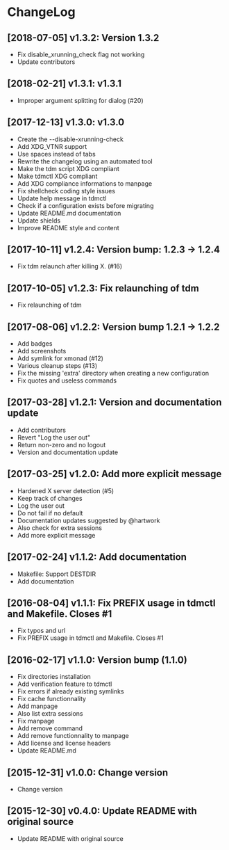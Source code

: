 # ChangeLog

## [2018-07-05] v1.3.2: Version 1.3.2

* Fix disable_xrunning_check flag not working
* Update contributors

## [2018-02-21] v1.3.1: v1.3.1

* Improper argument splitting for dialog (#20)

## [2017-12-13] v1.3.0: v1.3.0

* Create the --disable-xrunning-check
* Add XDG_VTNR support
* Use spaces instead of tabs
* Rewrite the changelog using an automated tool
* Make the tdm script XDG compliant
* Make tdmctl XDG compliant
* Add XDG compliance informations to manpage
* Fix shellcheck coding style issues
* Update help message in tdmctl
* Check if a configuration exists before migrating
* Update README.md documentation
* Update shields
* Improve README style and content

## [2017-10-11] v1.2.4: Version bump: 1.2.3 -> 1.2.4

* Fix tdm relaunch after killing X. (#16)

## [2017-10-05] v1.2.3: Fix relaunching of tdm

* Fix relaunching of tdm

## [2017-08-06] v1.2.2: Version bump 1.2.1 -> 1.2.2

* Add badges
* Add screenshots
* Add symlink for xmonad (#12)
* Various cleanup steps (#13)
* Fix the missing 'extra' directory when creating a new configuration
* Fix quotes and useless commands

## [2017-03-28] v1.2.1: Version and documentation update

* Add contributors
* Revert "Log the user out"
* Return non-zero and no logout
* Version and documentation update

## [2017-03-25] v1.2.0: Add more explicit message

* Hardened X server detection (#5)
* Keep track of changes
* Log the user out
* Do not fail if no default
* Documentation updates suggested by @hartwork
* Also check for extra sessions
* Add more explicit message

## [2017-02-24] v1.1.2: Add documentation

* Makefile: Support DESTDIR
* Add documentation

## [2016-08-04] v1.1.1: Fix PREFIX usage in tdmctl and Makefile. Closes #1

* Fix typos and url
* Fix PREFIX usage in tdmctl and Makefile. Closes #1

## [2016-02-17] v1.1.0: Version bump (1.1.0)

* Fix directories installation
* Add verification feature to tdmctl
* Fix errors if already existing symlinks
* Fix cache functionnality
* Add manpage
* Also list extra sessions
* Fix manpage
* Add remove command
* Add remove functionnality to manpage
* Add license and license headers
* Update README.md

## [2015-12-31] v1.0.0: Change version

* Change version

## [2015-12-30] v0.4.0: Update README with original source

* Update README with original source
